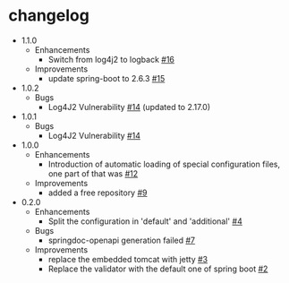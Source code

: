 # changelog

- 1.1.0
  - Enhancements
    - Switch from log4j2 to logback [#16](https://github.com/th-schwarz/DDAuto/issues/16)
  - Improvements
    - update spring-boot to 2.6.3 [#15](https://github.com/th-schwarz/DDAuto/issues/15) 
- 1.0.2
  - Bugs
    - Log4J2 Vulnerability [#14](https://github.com/th-schwarz/DDAuto/issues/14) (updated to 2.17.0)
- 1.0.1
  - Bugs
    - Log4J2 Vulnerability [#14](https://github.com/th-schwarz/DDAuto/issues/14)
- 1.0.0
  - Enhancements
    - Introduction of automatic loading of special configuration files, one part of that was [#12](https://github.com/th-schwarz/DDAuto/issues/12)  
  - Improvements
    - added a free repository [#9](https://github.com/th-schwarz/DDAuto/issues/9)
- 0.2.0
  - Enhancements
    - Split the configuration in 'default' and 'additional' [#4](https://github.com/th-schwarz/DDAuto/issues/4)
  - Bugs
    - springdoc-openapi generation failed [#7](https://github.com/th-schwarz/DDAuto/issues/7)
  - Improvements
    - replace the embedded tomcat with jetty [#3](https://github.com/th-schwarz/DDAuto/issues/3)
    - Replace the validator with the default one of spring boot [#2](https://github.com/th-schwarz/DDAuto/issues/2)
